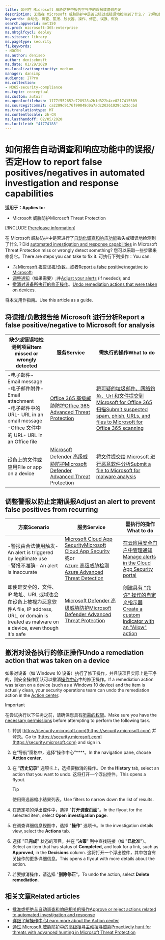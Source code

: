 ```yaml
---
title: 如何在 Microsoft 威胁防护中报告空气中的误报或虚假否定
description: 无线在 Microsoft 威胁防护中是否已错过或错误地检测到了什么？ 了解如何向 Microsoft 提交误报或漏报以进行分析。
keywords: 自动化、调查、警报、触发器、操作、修正、误报、假负
search.appverid: met150
ms.prod: microsoft-365-enterprise
ms.mktglfcycl: deploy
ms.sitesec: library
ms.pagetype: security
f1.keywords:
- NOCSH
ms.author: deniseb
author: denisebmsft
ms.date: 01/29/2020
ms.localizationpriority: medium
manager: dansimp
audience: ITPro
ms.collection:
- M365-security-compliance
ms.topic: conceptual
ms.custom: autoir
ms.openlocfilehash: 1177f552652e728928a2b1d322b4ce0217415509
ms.sourcegitcommit: ca2209d9176f99048d0a7adc20261029ca23dcbd
ms.translationtype: MT
ms.contentlocale: zh-CN
ms.lasthandoff: 02/05/2020
ms.locfileid: "41774188"
---
```

# <a name="how-to-report-false-positivesnegatives-in-automated-investigation-and-response-capabilities"></a><span data-ttu-id="d468f-105">如何报告自动调查和响应功能中的误报/否定</span><span class="sxs-lookup"><span data-stu-id="d468f-105">How to report false positives/negatives in automated investigation and response capabilities</span></span>

<span data-ttu-id="d468f-106">**适用于：**</span><span class="sxs-lookup"><span data-stu-id="d468f-106">**Applies to:**</span></span>
- <span data-ttu-id="d468f-107">Microsoft 威胁防护</span><span class="sxs-lookup"><span data-stu-id="d468f-107">Microsoft Threat Protection</span></span>

[!INCLUDE [Prerelease information](../includes/prerelease.md)]

<span data-ttu-id="d468f-108">在 Microsoft 威胁防护中是否进行了[自动化调查和响应功能](mtp-autoir.md)丢失或错误地检测到了什么？</span><span class="sxs-lookup"><span data-stu-id="d468f-108">Did [automated investigation and response capabilities](mtp-autoir.md) in Microsoft Threat Protection miss or wrongly detect something?</span></span> <span data-ttu-id="d468f-109">您可以采取一些步骤来修复它。</span><span class="sxs-lookup"><span data-stu-id="d468f-109">There are steps you can take to fix it.</span></span> <span data-ttu-id="d468f-110">可执行下列操作：</span><span class="sxs-lookup"><span data-stu-id="d468f-110">You can:</span></span>
- <span data-ttu-id="d468f-111">[向 Microsoft 报告误报/负数，](#report-a-false-positivenegative-to-microsoft-for-analysis)或者</span><span class="sxs-lookup"><span data-stu-id="d468f-111">[Report a false positive/negative to Microsoft](#report-a-false-positivenegative-to-microsoft-for-analysis);</span></span>
- <span data-ttu-id="d468f-112">[调整通知](#adjust-an-alert-to-prevent-false-positives-from-recurring)（如果需要）;并</span><span class="sxs-lookup"><span data-stu-id="d468f-112">[Adjust your alerts](#adjust-an-alert-to-prevent-false-positives-from-recurring) (if needed); and</span></span> 
- <span data-ttu-id="d468f-113">[撤消对设备所执行的修正操作](#undo-a-remediation-action-that-was-taken-on-a-device)。</span><span class="sxs-lookup"><span data-stu-id="d468f-113">[Undo remediation actions that were taken on devices](#undo-a-remediation-action-that-was-taken-on-a-device).</span></span> 

<span data-ttu-id="d468f-114">将本文用作指南。</span><span class="sxs-lookup"><span data-stu-id="d468f-114">Use this article as a guide.</span></span> 

## <a name="report-a-false-positivenegative-to-microsoft-for-analysis"></a><span data-ttu-id="d468f-115">将误报/负数报告给 Microsoft 进行分析</span><span class="sxs-lookup"><span data-stu-id="d468f-115">Report a false positive/negative to Microsoft for analysis</span></span>

|<span data-ttu-id="d468f-116">缺少或错误地检测到项目</span><span class="sxs-lookup"><span data-stu-id="d468f-116">Item missed or wrongly detected</span></span> |<span data-ttu-id="d468f-117">服务</span><span class="sxs-lookup"><span data-stu-id="d468f-117">Service</span></span>  |<span data-ttu-id="d468f-118">需执行的操作</span><span class="sxs-lookup"><span data-stu-id="d468f-118">What to do</span></span>  |
|---------|---------|---------|
|<span data-ttu-id="d468f-119">-电子邮件</span><span class="sxs-lookup"><span data-stu-id="d468f-119">- Email message</span></span> <br/><span data-ttu-id="d468f-120">-电子邮件附件</span><span class="sxs-lookup"><span data-stu-id="d468f-120">- Email attachment</span></span> <br/><span data-ttu-id="d468f-121">-电子邮件中的 URL</span><span class="sxs-lookup"><span data-stu-id="d468f-121">- URL in an email message</span></span><br/><span data-ttu-id="d468f-122">-Office 文件中的 URL</span><span class="sxs-lookup"><span data-stu-id="d468f-122">- URL in an Office file</span></span>      |[<span data-ttu-id="d468f-123">Office 365 高级威胁防护</span><span class="sxs-lookup"><span data-stu-id="d468f-123">Office 365 Advanced Threat Protection</span></span>](https://docs.microsoft.com/microsoft-365/security/office-365-security/office-365-atp)        |[<span data-ttu-id="d468f-124">将可疑的垃圾邮件、网络钓鱼、Url 和文件提交到 Microsoft for Office 365 扫描</span><span class="sxs-lookup"><span data-stu-id="d468f-124">Submit suspected spam, phish, URLs, and files to Microsoft for Office 365 scanning</span></span>](https://docs.microsoft.com/microsoft-365/security/office-365-security/admin-submission)         |
|<span data-ttu-id="d468f-125">设备上的文件或应用</span><span class="sxs-lookup"><span data-stu-id="d468f-125">File or app on a device</span></span>    |[<span data-ttu-id="d468f-126">Microsoft Defender 高级威胁防护</span><span class="sxs-lookup"><span data-stu-id="d468f-126">Microsoft Defender Advanced Threat Protection</span></span>](https://docs.microsoft.com/windows/security/threat-protection)         |[<span data-ttu-id="d468f-127">将文件提交给 Microsoft 进行恶意软件分析</span><span class="sxs-lookup"><span data-stu-id="d468f-127">Submit a file to Microsoft for malware analysis</span></span>](https://www.microsoft.com/wdsi/filesubmission)         |

## <a name="adjust-an-alert-to-prevent-false-positives-from-recurring"></a><span data-ttu-id="d468f-128">调整警报以防止定期误报</span><span class="sxs-lookup"><span data-stu-id="d468f-128">Adjust an alert to prevent false positives from recurring</span></span>

|<span data-ttu-id="d468f-129">方案</span><span class="sxs-lookup"><span data-stu-id="d468f-129">Scenario</span></span> |<span data-ttu-id="d468f-130">服务</span><span class="sxs-lookup"><span data-stu-id="d468f-130">Service</span></span> |<span data-ttu-id="d468f-131">需执行的操作</span><span class="sxs-lookup"><span data-stu-id="d468f-131">What to do</span></span> |
|--------|--------|--------|
|<span data-ttu-id="d468f-132">-警报由合法使用触发</span><span class="sxs-lookup"><span data-stu-id="d468f-132">- An alert is triggered by legitimate use</span></span> <br/><span data-ttu-id="d468f-133">-警报不准确</span><span class="sxs-lookup"><span data-stu-id="d468f-133">- An alert is inaccurate</span></span>    |[<span data-ttu-id="d468f-134">Microsoft Cloud App Security</span><span class="sxs-lookup"><span data-stu-id="d468f-134">Microsoft Cloud App Security</span></span>](https://docs.microsoft.com/cloud-app-security)<br/> <span data-ttu-id="d468f-135">或</span><span class="sxs-lookup"><span data-stu-id="d468f-135">or</span></span> <br/>[<span data-ttu-id="d468f-136">Azure 高级威胁检测</span><span class="sxs-lookup"><span data-stu-id="d468f-136">Azure Advanced Threat Detection</span></span>](https://docs.microsoft.com/azure/security/fundamentals/threat-detection)         |[<span data-ttu-id="d468f-137">在云应用安全门户中管理通知</span><span class="sxs-lookup"><span data-stu-id="d468f-137">Manage alerts in the Cloud App Security portal</span></span>](https://docs.microsoft.com/cloud-app-security/managing-alerts)         |
|<span data-ttu-id="d468f-138">即使是安全的，文件、IP 地址、URL 或域也会在设备上被视为恶意软件</span><span class="sxs-lookup"><span data-stu-id="d468f-138">A file, IP address, URL, or domain is treated as malware on a device, even though it's safe</span></span>|[<span data-ttu-id="d468f-139">Microsoft Defender 高级威胁防护</span><span class="sxs-lookup"><span data-stu-id="d468f-139">Microsoft Defender Advanced Threat Protection</span></span>](https://docs.microsoft.com/windows/security/threat-protection) |[<span data-ttu-id="d468f-140">创建具有 "允许" 操作的自定义指示器</span><span class="sxs-lookup"><span data-stu-id="d468f-140">Create a custom indicator with an "Allow" action</span></span>](https://docs.microsoft.com/windows/security/threat-protection/microsoft-defender-atp/manage-indicators) |


## <a name="undo-a-remediation-action-that-was-taken-on-a-device"></a><span data-ttu-id="d468f-141">撤消对设备执行的修正操作</span><span class="sxs-lookup"><span data-stu-id="d468f-141">Undo a remediation action that was taken on a device</span></span>

<span data-ttu-id="d468f-142">如果对设备（如 Windows 10 设备）执行了修正操作，并且该项目实际上是干净的，则安全操作团队可以撤消[操作中心](mtp-action-center.md)中的修正操作。</span><span class="sxs-lookup"><span data-stu-id="d468f-142">If a remediation action was taken on a device (such as a Windows 10 device) and the item is actually clean, your security operations team can undo the remediation action in the [Action center](mtp-action-center.md).</span></span>

> [!IMPORTANT]
> <span data-ttu-id="d468f-143">在尝试执行以下任务之前，请确保您具有[所需的权限](mtp-action-center.md#required-permissions-for-action-center-tasks)。</span><span class="sxs-lookup"><span data-stu-id="d468f-143">Make sure you have the [necessary permissions](mtp-action-center.md#required-permissions-for-action-center-tasks) before attempting to perform the following task.</span></span>

1. <span data-ttu-id="d468f-144">转到 [https://security.microsoft.com](https://security.microsoft.com) 并登录。</span><span class="sxs-lookup"><span data-stu-id="d468f-144">Go to [https://security.microsoft.com](https://security.microsoft.com) and sign in.</span></span> 

2. <span data-ttu-id="d468f-145">在“导航”窗格中，选择“操作中心”\*\*\*\*。</span><span class="sxs-lookup"><span data-stu-id="d468f-145">In the navigation pane, choose **Action center**.</span></span> 

3. <span data-ttu-id="d468f-146">在 "**历史记录**" 选项卡上，选择要撤消的操作。</span><span class="sxs-lookup"><span data-stu-id="d468f-146">On the **History** tab, select an action that you want to undo.</span></span> <span data-ttu-id="d468f-147">这将打开一个浮出控件。</span><span class="sxs-lookup"><span data-stu-id="d468f-147">This opens a flyout.</span></span><br/>
    > [!TIP]
    > <span data-ttu-id="d468f-148">使用筛选器缩小结果列表。</span><span class="sxs-lookup"><span data-stu-id="d468f-148">Use filters to narrow down the list of results.</span></span> 

4. <span data-ttu-id="d468f-149">在选定项的浮出控件中，选择 "**打开调查页面**"。</span><span class="sxs-lookup"><span data-stu-id="d468f-149">In the flyout for the selected item, select **Open investigation page**.</span></span>

5. <span data-ttu-id="d468f-150">在调查详细信息视图中，选择 "**操作**" 选项卡。</span><span class="sxs-lookup"><span data-stu-id="d468f-150">In the investigation details view, select the **Actions** tab.</span></span>

6. <span data-ttu-id="d468f-151">选择 "已**完成**" 状态的项目，并在 "**决策**" 列中查找链接（如 "**已批准**"）。</span><span class="sxs-lookup"><span data-stu-id="d468f-151">Select an item that has status of **Completed**, and look for a link, such as **Approved**, in the **Decisions** column.</span></span> <span data-ttu-id="d468f-152">这将打开一个浮出控件，其中包含有关操作的更多详细信息。</span><span class="sxs-lookup"><span data-stu-id="d468f-152">This opens a flyout with more details about the action.</span></span>

7. <span data-ttu-id="d468f-153">若要撤消操作，请选择 "**删除修正**"。</span><span class="sxs-lookup"><span data-stu-id="d468f-153">To undo the action, select **Delete remediation**.</span></span>

## <a name="related-articles"></a><span data-ttu-id="d468f-154">相关文章</span><span class="sxs-lookup"><span data-stu-id="d468f-154">Related articles</span></span>

- [<span data-ttu-id="d468f-155">批准或拒绝与自动调查和响应相关的操作</span><span class="sxs-lookup"><span data-stu-id="d468f-155">Approve or reject actions related to automated investigation and response</span></span>](mtp-autoir-actions.md)
- [<span data-ttu-id="d468f-156">详细了解操作中心</span><span class="sxs-lookup"><span data-stu-id="d468f-156">Learn more about the Action center</span></span>](mtp-action-center.md)
- [<span data-ttu-id="d468f-157">通过 Microsoft 威胁防护中的高级搜寻主动搜寻威胁</span><span class="sxs-lookup"><span data-stu-id="d468f-157">Proactively hunt for threats with advanced hunting in Microsoft Threat Protection</span></span>](advanced-hunting-overview.md)
